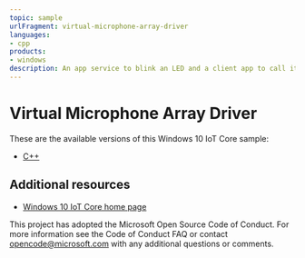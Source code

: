 ```yaml
---
topic: sample
urlFragment: virtual-microphone-array-driver
languages:
- cpp
products:
- windows
description: An app service to blink an LED and a client app to call it.
---
```


# Virtual Microphone Array Driver

These are the available versions of this Windows 10 IoT Core sample:

*	[C++](./Cpp/README.md)

## Additional resources
*	[Windows 10 IoT Core home page](https://developer.microsoft.com/en-us/windows/iot/)

This project has adopted the Microsoft Open Source Code of Conduct. For more information see the Code of Conduct FAQ or contact <opencode@microsoft.com> with any additional questions or comments.
